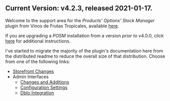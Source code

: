 ## Current Version: v4.2.3, released 2021-01-17.

Welcome to the support area for the _Products' Options' Stock Manager_ plugin from Vinos de Frutas Tropicales, available [here](https://vinosdefrutastropicales.com/index.php?main_page=product_info&cPath=2_7&products_id=46).

If you are upgrading a _POSM_ installation from a version _prior to_ v4.0.0, click [here](./pages/upgrading_to_posm_400.md) for additional instructions.

I've started to migrate the majority of the plugin's documentation here from the distributed readme to reduce the overall size of that distribution.  Choose from one of the following links:

- [Storefront Changes](./pages/storefront_interfaces.md)
- Admin Interfaces
  - [Changes and Additions](./pages/admin_interfaces.md)
  - [Configuration Settings](./pages/configuration.md)
  - [DbIo Integration](./pages/dbio.md)
